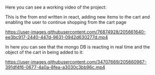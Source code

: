 Here you can see a working video of the project:


This is the from end written in react, adding new items to the cart and enabling the user to continue shopping from the cart page

https://user-images.githubusercontent.com/76874928/205661640-ee3bc917-2440-447d-9631-0942d630277d.mp4


In here you can see that the mongo DB  is reacting in real time and the object of the cart in being added to it:

https://user-images.githubusercontent.com/34707669/205660967-391df4f6-0677-4a0a-8fea-a3030c3bb96c.mp4




